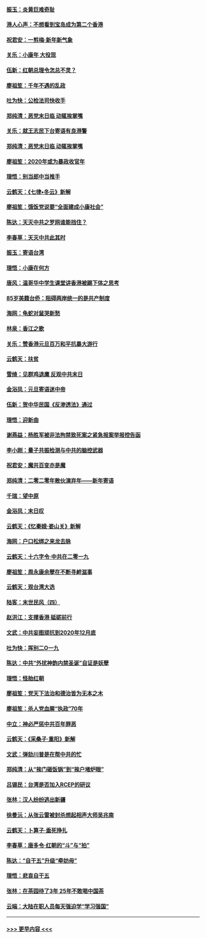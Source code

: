 #### [振玉：炎黄巨难奇耻](../pages/nsc993/n11779632.md?t=01100622) 
#### [港人心声：不想看到宝岛成为第二个香港](../pages/nsc993/n11778817.md?t=01100622) 
#### [祝君安：一剪梅‧新年新气象](../pages/nsc993/n11776340.md?t=01100622) 
#### [关乐：小康年 大役现](../pages/nsc993/n11774213.md?t=01100622) 
#### [伍新：红朝总理令怎总不灵？](../pages/nsc993/n11770813.md?t=01100622) 
#### [廖祖笙：千年不遇的乱政](../pages/nsc993/n11770373.md?t=01100622) 
#### [吐为快：公检法司快收手](../pages/nsc993/n11770359.md?t=01100622) 
#### [郑纯清：恶党末日临 动辄挨掌嘴](../pages/nsc993/n11769912.md?t=01100622) 
#### [关乐：就王志民下台寄语有良港警](../pages/nsc993/n11769903.md?t=01100622) 
#### [郑纯清：恶党末日临 动辄挨掌嘴](../pages/nsc993/n11769356.md?t=01100622) 
#### [廖祖笙：2020年或为暴政收官年](../pages/nsc993/n11768216.md?t=01100622) 
#### [理悟：别当郎中当推手](../pages/nsc993/n11768243.md?t=01100622) 
#### [云鹤天：《七律▪冬云》新解](../pages/nsc993/n11768204.md?t=01100622) 
#### [廖祖笙：饿饭党说要“全面建成小康社会”](../pages/nsc993/n11767482.md?t=01100622) 
#### [陈达：天灭中共之罗网谁能挡住？](../pages/nsc993/n11767465.md?t=01100622) 
#### [李春草：天灭中共此其时](../pages/nsc993/n11767452.md?t=01100622) 
#### [振玉：寄语台湾](../pages/nsc993/n11767432.md?t=01100622) 
#### [理悟：小康在何方](../pages/nsc993/n11767394.md?t=01100622) 
#### [唐风：温哥华中学生课堂讲香港被踢下体之思考](../pages/nsc993/n11766848.md?t=01100622) 
#### [85岁美籍台侨：阻碍两岸统一的是共产制度](../pages/nsc993/n11765043.md?t=01100622) 
#### [海网：龟蛇对鼠哭新愁](../pages/nsc993/n11764895.md?t=01100622) 
#### [林泉：香江之歌](../pages/nsc993/n11764415.md?t=01100622) 
#### [关乐：赞香港元旦百万和平抗暴大游行](../pages/nsc993/n11764382.md?t=01100622) 
#### [云鹤天：扶贫](../pages/nsc993/n11764245.md?t=01100622) 
#### [雪绮：见群鸡退鹰  反观中共末日](../pages/nsc993/n11762112.md?t=01100622) 
#### [金浴凤：元旦寄语迷中帝](../pages/nsc993/n11761788.md?t=01100622) 
#### [伍新：贺中华民国《反渗透法》通过](../pages/nsc993/n11761994.md?t=01100622) 
#### [理悟：迎新曲](../pages/nsc993/n11761152.md?t=01100622) 
#### [谢燕益：杨胜军被非法拘禁致死案之紧急报案举报控告函](../pages/nsc993/n11756134.md?t=01100622) 
#### [李小刚：量子共振检测与中共的脑控武器](../pages/nsc993/n11754518.md?t=01100622) 
#### [祝君安：魔共百变亦是魔](../pages/nsc993/n11754469.md?t=01100622) 
#### [郑纯清：二零二零年散伙演弃年——新年寄语](../pages/nsc993/n11754195.md?t=01100622) 
#### [千瑞：望中原](../pages/nsc993/n11754159.md?t=01100622) 
#### [金浴凤：末日叹](../pages/nsc993/n11752359.md?t=01100622) 
#### [云鹤天：《忆秦娥‧娄山关》新解](../pages/nsc993/n11752348.md?t=01100622) 
#### [海网：户口松绑之来龙去脉](../pages/nsc993/n11752328.md?t=01100622) 
#### [云鹤天：十六字令‧中共在二零一九](../pages/nsc993/n11752305.md?t=01100622) 
#### [廖祖笙：周永康余孽在不断寻衅滋事](../pages/nsc993/n11751013.md?t=01100622) 
#### [云鹤天：观台湾大选](../pages/nsc993/n11751007.md?t=01100622) 
#### [陆客：末世民风（四）](../pages/nsc993/n11749203.md?t=01100622) 
#### [赵洪江：支撑香港 砥砺前行](../pages/nsc993/n11748482.md?t=01100622) 
#### [文武：中共妄图顽抗到2020年12月底](../pages/nsc993/n11748446.md?t=01100622) 
#### [吐为快：挥别二O一九](../pages/nsc993/n11748411.md?t=01100622) 
#### [陈达：中共“外扰神韵内禁圣诞”自证是妖孽](../pages/nsc993/n11748226.md?t=01100622) 
#### [理悟：怪胎红朝](../pages/nsc993/n11748206.md?t=01100622) 
#### [廖祖笙：党天下法治和德治皆为无本之木](../pages/nsc993/n11748135.md?t=01100622) 
#### [廖祖笙：杀人党血腥“执政”70年](../pages/nsc993/n11745144.md?t=01100622) 
#### [中立：神必严惩中共百年罪恶](../pages/nsc993/n11744970.md?t=01100622) 
#### [云鹤天：《采桑子‧重阳》新解](../pages/nsc993/n11744948.md?t=01100622) 
#### [文武：弹劾川普是在帮中共的忙](../pages/nsc993/n11744758.md?t=01100622) 
#### [郑纯清：从“挨门砸饭锅”到“挨户堵炉眼”](../pages/nsc993/n11744745.md?t=01100622) 
#### [吕锡民：台湾是否加入RCEP的研议](../pages/nsc993/n11744701.md?t=01100622) 
#### [张林：汉人纷纷逃出新疆](../pages/nsc993/n11743530.md?t=01100622) 
#### [徐曼沅：从张云雷被封杀想起相声大师吴兆南](../pages/nsc993/n11741816.md?t=01100622) 
#### [云鹤天：卜算子‧垂死挣扎](../pages/nsc993/n11739956.md?t=01100622) 
#### [李春草：唐多令‧红朝的“斗”与“拍”](../pages/nsc993/n11739830.md?t=01100622) 
#### [陈达：“自干五”升级“牵妨母”](../pages/nsc993/n11739724.md?t=01100622) 
#### [理悟：悲哀自干五](../pages/nsc993/n11739547.md?t=01100622) 
#### [张林：在茶园待了3年 25年不敢喝中国茶](../pages/nsc993/n11739240.md?t=01100622) 
#### [云端：大陆在职人员每天强迫学“学习强国”](../pages/nsc993/n11738735.md?t=01100622) 

----
#### [ >>> 更早内容 <<< ](../indexes/nsc993-earlier.md)
